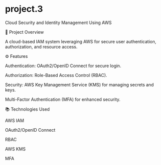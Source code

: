 # project.3
Cloud Security and Identity Management Using AWS

📌 Project Overview

A cloud-based IAM system leveraging AWS for secure user authentication, authorization, and resource access.

⚙️ Features

Authentication: OAuth2/OpenID Connect for secure login.

Authorization: Role-Based Access Control (RBAC).

Security: AWS Key Management Service (KMS) for managing secrets and keys.

Multi-Factor Authentication (MFA) for enhanced security.

📚 Technologies Used

AWS IAM

OAuth2/OpenID Connect

RBAC

AWS KMS

MFA

